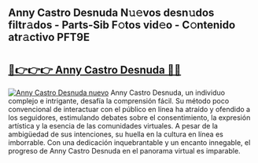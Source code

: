 ## Anny Castro Desnuda N𝚞𝚎vos desn𝚞dos filtr𝚊dos - Parts-Sib F𝚘tos vid𝚎o - C𝚘ntenido atr𝚊ctivo PFT9E

# <h2><a href="http://mb92842.tromn.icu/?c=Anny+Castro+Desnuda">🔗👉👉👉 Anny Castro Desnuda 🔗🔗</a></h2>

[![Anny Castro Desnuda nuevo](https://i.imgur.com/pEAQMta.gif)](http://mb92842.tromn.icu/?c=Anny+Castro+Desnuda)
Anny Castro Desnuda, un individuo complejo e intrigante, desafía la comprensión fácil. Su método poco convencional de interactuar con el público en línea ha atraído y ofendido a los seguidores, estimulando debates sobre el consentimiento, la expresión artística y la esencia de las comunidades virtuales. A pesar de la ambigüedad de sus intenciones, su huella en la cultura en línea es imborrable. Con una dedicación inquebrantable y un encanto innegable, el progreso de Anny Castro Desnuda en el panorama virtual es imparable.
